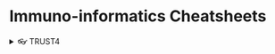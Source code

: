 # Immuno-informatics Cheatsheets

<details>
<summary>👓 TRUST4 </summary>
  
## 👓 TRUST4

[TRUST4](https://doi.org/10.1038/s41592-021-01142-2) is a computational tool that analyzes TCR and BCR sequences using unselected RNA sequencing data, profiled from **solid tissues**. The installation procedure is straightforward, and it is documented on the correspoding [GitHub repository](https://github.com/liulab-dfci/TRUST4). 
  
<details>
    
    
